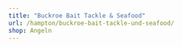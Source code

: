 ```yaml
---
title: "Buckroe Bait Tackle & Seafood"
url: /hampton/buckroe-bait-tackle-und-seafood/
shop: Angeln
---
```

